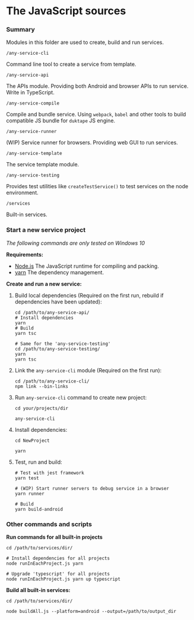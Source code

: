 # The JavaScript sources

### Summary

Modules in this folder are used to create, build and run services.

`/any-service-cli`

Command line tool to create a service from template.

`/any-service-api`

The APIs module. Providing both Android and browser APIs to run service. Write in TypeScript.

`/any-service-compile`

Compile and bundle service. Using `webpack`, `babel` and other tools to build compatible JS bundle
for `duktape` JS engine.

`/any-service-runner`

(WIP) Service runner for browsers. Providing web GUI to run services.

`/any-service-template`

The service template module.

`/any-service-testing`

Provides test utilities like `createTestService()` to test services on the node environment. 

`/services`

Built-in services.

### Start a new service project

*The following commands are only tested on Windows 10*

**Requirements:**

- [Node.js](https://nodejs.org/) The JavaScript runtime for compiling and packing.
- [yarn](https://yarnpkg.com/) The dependency management.

**Create and run a new service:**


1. Build local dependencies (Required on the first run, rebuild if dependencies have been updated):

    ```shell
    cd /path/to/any-service-api/
    # Install dependencies
    yarn
    # Build
    yarn tsc
    
    # Same for the 'any-service-testing'
    cd /path/to/any-service-testing/
    yarn
    yarn tsc
    ```

2. Link the `any-service-cli` module (Required on the first run):

    ```shell
    cd /path/to/any-service-cli/
    npm link --bin-links
    ```

3. Run `any-service-cli` command to create new project:

    ```shell
    cd your/projects/dir
    
    any-service-cli
    ```

4. Install dependencies:

    ```shell
    cd NewProject

    yarn
    ```

5. Test, run and build:

    ```shell
    # Test with jest framework
    yarn test
    
    # (WIP) Start runner servers to debug service in a browser
    yarn runner
    
    # Build
    yarn build-android
    ```

### Other commands and scripts

**Run commands for all built-in projects**

```shell
cd /path/to/services/dir/

# Install dependencies for all projects
node runInEachProject.js yarn

# Upgrade 'typescript' for all projects
node runInEachProject.js yarn up typescript
```

**Build all built-in services:**

```shell
cd /path/to/services/dir/

node buildAll.js --platform=android --output=/path/to/output_dir
```
